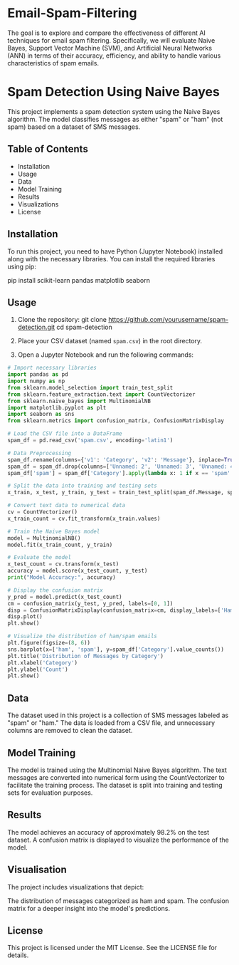 # Email-Spam-Filtering
The goal is to explore and compare the effectiveness of different AI techniques for email spam filtering. Specifically, we will evaluate Naive Bayes, Support Vector Machine (SVM), and Artificial Neural Networks (ANN) in terms of their accuracy, efficiency, and ability to handle various characteristics of spam emails.

# Spam Detection Using Naive Bayes

This project implements a spam detection system using the Naive Bayes algorithm. The model classifies messages as either "spam" or "ham" (not spam) based on a dataset of SMS messages.

## Table of Contents

- Installation
- Usage
- Data
- Model Training
- Results
- Visualizations
- License
  
## Installation

To run this project, you need to have Python (Jupyter Notebook) installed along with the necessary libraries. You can install the required libraries using pip:

pip install scikit-learn pandas matplotlib seaborn

## Usage

1. Clone the repository:
   git clone https://github.com/yourusername/spam-detection.git
   cd spam-detection

2. Place your CSV dataset (named `spam.csv`) in the root directory.

3. Open a Jupyter Notebook and run the following commands:

```python
# Import necessary libraries
import pandas as pd
import numpy as np
from sklearn.model_selection import train_test_split
from sklearn.feature_extraction.text import CountVectorizer
from sklearn.naive_bayes import MultinomialNB
import matplotlib.pyplot as plt
import seaborn as sns
from sklearn.metrics import confusion_matrix, ConfusionMatrixDisplay

# Load the CSV file into a DataFrame
spam_df = pd.read_csv('spam.csv', encoding='latin1')

# Data Preprocessing
spam_df.rename(columns={'v1': 'Category', 'v2': 'Message'}, inplace=True)
spam_df = spam_df.drop(columns=['Unnamed: 2', 'Unnamed: 3', 'Unnamed: 4'], axis=1)
spam_df['spam'] = spam_df['Category'].apply(lambda x: 1 if x == 'spam' else 0)

# Split the data into training and testing sets
x_train, x_test, y_train, y_test = train_test_split(spam_df.Message, spam_df.spam, test_size=0.3, random_state=42)

# Convert text data to numerical data
cv = CountVectorizer()
x_train_count = cv.fit_transform(x_train.values)

# Train the Naive Bayes model
model = MultinomialNB()
model.fit(x_train_count, y_train)

# Evaluate the model
x_test_count = cv.transform(x_test)
accuracy = model.score(x_test_count, y_test)
print("Model Accuracy:", accuracy)

# Display the confusion matrix
y_pred = model.predict(x_test_count)
cm = confusion_matrix(y_test, y_pred, labels=[0, 1])
disp = ConfusionMatrixDisplay(confusion_matrix=cm, display_labels=['Ham', 'Spam'])
disp.plot()
plt.show()

# Visualize the distribution of ham/spam emails
plt.figure(figsize=(8, 6))
sns.barplot(x=['ham', 'spam'], y=spam_df['Category'].value_counts())
plt.title('Distribution of Messages by Category')
plt.xlabel('Category')
plt.ylabel('Count')
plt.show()
```

## Data
The dataset used in this project is a collection of SMS messages labeled as "spam" or "ham." The data is loaded from a CSV file, and unnecessary columns are removed to clean the dataset.

## Model Training
The model is trained using the Multinomial Naive Bayes algorithm. The text messages are converted into numerical form using the CountVectorizer to facilitate the training process. The dataset is split into training and testing sets for evaluation purposes.

## Results
The model achieves an accuracy of approximately 98.2% on the test dataset. A confusion matrix is displayed to visualize the performance of the model.

## Visualisation
The project includes visualizations that depict:

The distribution of messages categorized as ham and spam.
The confusion matrix for a deeper insight into the model's predictions.

## License
This project is licensed under the MIT License. See the LICENSE file for details.
